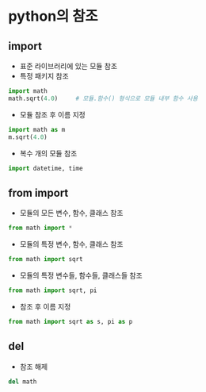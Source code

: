 # python의 참조

## import

- 표준 라이브러리에 있는 모듈 참조
- 특정 패키지 참조

```python
import math
math.sqrt(4.0)     # 모듈.함수() 형식으로 모듈 내부 함수 사용
```



- 모듈 참조 후 이름 지정

```python
import math as m	
m.sqrt(4.0)
```



- 복수 개의 모듈 참조

```python
import datetime, time
```



## from import

- 모듈의 모든 변수, 함수, 클래스 참조

```python
from math import *
```



- 모듈의 특정 변수, 함수, 클래스 참조

```python
from math import sqrt
```



- 모듈의 특정 변수들, 함수들, 클래스들 참조

```python
from math import sqrt, pi
```



- 참조 후 이름 지정

```python
from math import sqrt as s, pi as p 
```



## del

- 참조 해제

```python
del math
```